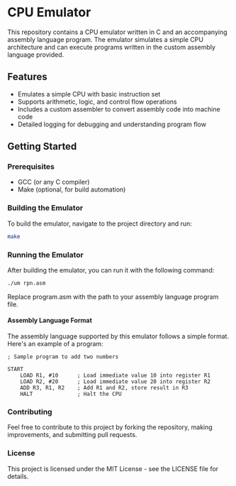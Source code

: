 # CPU Emulator

This repository contains a CPU emulator written in C and an accompanying assembly language program. The emulator simulates a simple CPU architecture and can execute programs written in the custom assembly language provided.

## Features

- Emulates a simple CPU with basic instruction set
- Supports arithmetic, logic, and control flow operations
- Includes a custom assembler to convert assembly code into machine code
- Detailed logging for debugging and understanding program flow

## Getting Started

### Prerequisites

- GCC (or any C compiler)
- Make (optional, for build automation)

### Building the Emulator

To build the emulator, navigate to the project directory and run:

```sh
make
```
### Running the Emulator

After building the emulator, you can run it with the following command:

```sh
./um rpn.asm

```

Replace program.asm with the path to your assembly language program file.

#### Assembly Language Format
The assembly language supported by this emulator follows a simple format. Here's an example of a program:

``` assembly
; Sample program to add two numbers

START
    LOAD R1, #10      ; Load immediate value 10 into register R1
    LOAD R2, #20      ; Load immediate value 20 into register R2
    ADD R3, R1, R2    ; Add R1 and R2, store result in R3
    HALT              ; Halt the CPU

```


### Contributing
Feel free to contribute to this project by forking the repository, making improvements, and submitting pull requests.

### License
This project is licensed under the MIT License - see the LICENSE file for details.

